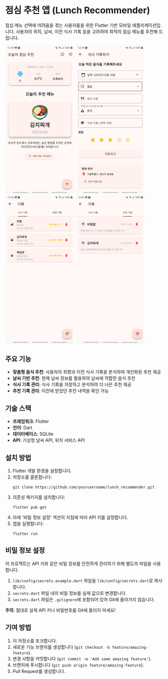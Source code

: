 # 점심 추천 앱 (Lunch Recommender)

점심 메뉴 선택에 어려움을 겪는 사용자들을 위한 Flutter 기반 모바일 애플리케이션입니다. 사용자의 위치, 날씨, 이전 식사 기록 등을 고려하여 최적의 점심 메뉴를 추천해 드립니다.

<img src=docs/home.jpg width=220></img> <img src=docs/insert.jpg width=220></img> <img src=docs/my_history.jpg width=220></img> <img src=docs/recommand_history.jpg width=220></img> 

## 주요 기능

- **맞춤형 음식 추천**: 사용자의 취향과 이전 식사 기록을 분석하여 개인화된 추천 제공
- **날씨 기반 추천**: 현재 날씨 정보를 활용하여 날씨에 적합한 음식 추천
- **식사 기록 관리**: 식사 기록을 저장하고 분석하여 더 나은 추천 제공
- **추천 기록 관리**: 이전에 받았던 추천 내역을 확인 가능

## 기술 스택

- **프레임워크**: Flutter
- **언어**: Dart
- **데이터베이스**: SQLite
- **API**: 기상청 날씨 API, 위치 서비스 API

## 설치 방법

1. Flutter 개발 환경을 설정합니다.
2. 저장소를 클론합니다:
   ```
   git clone https://github.com/yourusername/lunch_recommender.git
   ```
3. 의존성 패키지를 설치합니다:
   ```
   flutter pub get
   ```
4. 아래 '비밀 정보 설정' 섹션의 지침에 따라 API 키를 설정합니다.
5. 앱을 실행합니다:
   ```
   flutter run
   ```

## 비밀 정보 설정

이 프로젝트는 API 키와 같은 비밀 정보를 안전하게 관리하기 위해 별도의 파일을 사용합니다.

1. `lib/config/secrets.example.dart` 파일을 `lib/config/secrets.dart`로 복사합니다.
2. `secrets.dart` 파일 내의 비밀 정보를 실제 값으로 변경합니다.
3. `secrets.dart` 파일은 `.gitignore`에 포함되어 있어 Git에 올라가지 않습니다.

**주의**: 절대로 실제 API 키나 비밀번호를 Git에 올리지 마세요!

## 기여 방법

1. 이 저장소를 포크합니다.
2. 새로운 기능 브랜치를 생성합니다 (`git checkout -b feature/amazing-feature`).
3. 변경 사항을 커밋합니다 (`git commit -m 'Add some amazing feature'`).
4. 브랜치에 푸시합니다 (`git push origin feature/amazing-feature`).
5. Pull Request를 생성합니다.

